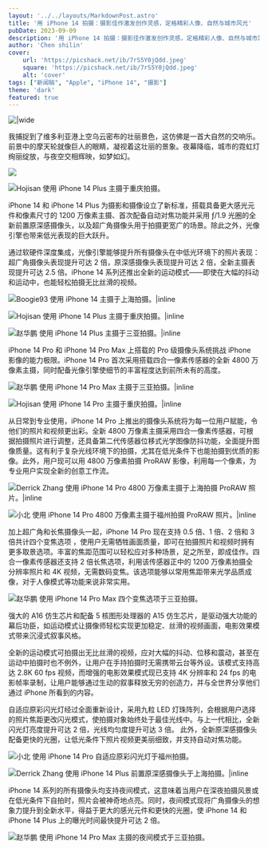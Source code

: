 ```yaml
---
layout: '../../layouts/MarkdownPost.astro'
title: '用 iPhone 14 拍摄：摄影佳作激发创作灵感，定格精彩人像、自然与城市风光'
pubDate: 2023-09-09
description: '用 iPhone 14 拍摄：摄影佳作激发创作灵感，定格精彩人像、自然与城市风光'
author: 'Chen shilin'
cover:
    url: 'https://picshack.net/ib/7rS5Y0jQdd.jpeg'
    square: 'https://picshack.net/ib/7rS5Y0jQdd.jpeg'
    alt: 'cover'
tags: ["新闻稿", "Apple", "iPhone 14", "摄影"] 
theme: 'dark'
featured: true
---
```



![|wide](https://picshack.net/ib/LfrpPyGsGw,jpeg)

我捕捉到了维多利亚港上空乌云密布的壮丽景色，这仿佛是一首大自然的交响乐。前景中的摩天轮就像巨人的眼睛，凝视着这壮丽的景象。夜幕降临，城市的霓虹灯绚丽绽放，与夜空交相辉映，如梦如幻。

![](https://picshack.net/ib/qG5fBMUPct.jpeg)

![Hojisan 使用 iPhone 14 Plus 主摄于重庆拍摄。](https://www.apple.com.cn/newsroom/cn/images/product/iphone/lifestyle/Apple_Shot-on-iPhone-14-models_Shot-on-iPhone-14-Plus-with-the-Main-camera-by-Hojisan-Chongqing_121920221_inline.jpg.large_2x.jpg)

iPhone 14 和 iPhone 14 Plus 为摄影和摄像设立了新标准，搭载具备更大感光元件和像素尺寸的 1200 万像素主摄、首次配备自动对焦功能并采用 ƒ/1.9 光圈的全新前置原深感摄像头，以及超广角摄像头用于拍摄更宽广的场景。除此之外，光像引擎也带来低光表现的巨大跃升。

通过软硬件深度集成，光像引擎能够提升所有摄像头在中低光环境下的照片表现：超广角摄像头表现提升可达 2 倍，原深感摄像头表现提升可达 2 倍，全新主摄表现提升可达 2.5 倍。iPhone 14 系列还推出全新的运动模式——即使在大幅的抖动和运动中，也能轻松拍摄无比丝滑的视频。

![Boogie93 使用 iPhone 14 主摄于上海拍摄。|inline](https://www.apple.com.cn/newsroom/cn/images/product/iphone/lifestyle/Apple_Shot-on-iPhone-14-models_Shot-on-iPhone-14-with-the-Main-camera-by-Boogie93-Shanghai_12192022_inline.jpg.large_2x.jpg)

![Hojisan 使用 iPhone 14 Plus 主摄于重庆拍摄。|inline](https://www.apple.com.cn/newsroom/cn/images/product/iphone/lifestyle/Apple_Shot-on-iPhone-14-models_Shot-on-iPhone-14-Plus-with-the-Main-camera-by-Hojisan-Chongqing_12222022_inline.jpg.large_2x.jpg)

![赵华鹏 使用 iPhone 14 Plus 主摄于三亚拍摄。|inline](https://www.apple.com.cn/newsroom/cn/images/product/iphone/lifestyle/Apple_Shot-on-iPhone-14-models_Shot-on-iPhone-14-Plus-with-the-Main-camera-by-Jamie-Sanya_12192022_inline.jpg.large_2x.jpg)

iPhone 14 Pro 和 iPhone 14 Pro Max 上搭载的 Pro 级摄像头系统挑战 iPhone 影像的能力极限。iPhone 14 Pro 首次采用搭载四合一像素传感器的全新 4800 万像素主摄，同时配备光像引擎使细节的丰富程度达到前所未有的高度。

![赵华鹏 使用 iPhone 14 Pro Max 主摄于三亚拍摄。|inline](https://www.apple.com.cn/newsroom/cn/images/product/iphone/lifestyle/Apple_Shot-on-iPhone-14-models_Shot-on-iPhone-14-Pro-Max-with-the-Main-camera-by-Jamie-Sanya_12192022_inline.jpg.large_2x.jpg)

![Hojisan 使用 iPhone 14 Pro 主摄于重庆拍摄。|inline](https://www.apple.com.cn/newsroom/cn/images/product/iphone/lifestyle/Apple_Shot-on-iPhone-14-models_Shot-on-iPhone-14-Pro-with-the-Main-camera-by-Hojisan-Chongqing_12192022_inline.jpg.large_2x.jpg)

从日常到专业使用，iPhone 14 Pro 上推出的摄像头系统将为每一位用户赋能，令他们的照片和视频更出彩。全新 4800 万像素主摄采用四合一像素传感器，可根据拍摄照片进行调整，还具备第二代传感器位移式光学图像防抖功能，全面提升图像质量。这有利于复杂光线环境下的拍摄，尤其在低光条件下也能拍摄到优质的影像。此外，用户现可以用 4800 万像素拍摄 ProRAW 影像，利用每一个像素，为专业用户实现全新的创意工作流。

![Derrick Zhang 使用 iPhone 14 Pro 4800 万像素主摄于上海拍摄 ProRAW 照片。|inline](https://www.apple.com.cn/newsroom/cn/images/product/iphone/lifestyle/Apple_Shot-on-iPhone-14-models_Shot-on-iPhone-14-Pro-in-48MP-ProRAW-by-Jamie-Shanghai_12192022_big.jpg.large_2x.jpg)


![小北 使用 iPhone 14 Pro 4800 万像素主摄于福州拍摄 ProRAW 照片。|inline](https://www.apple.com.cn/newsroom/cn/images/product/iphone/lifestyle/Apple_Shot-on-iPhone-14-models_Shot-on-iPhone-14-Pro-Max-in-48MP-ProRAW-by-Xiaobei-Fuzhou_12192022_inline.jpg.large_2x.jpg)

加上超广角和长焦摄像头一起，iPhone 14 Pro 现在支持 0.5 倍、1 倍、2 倍和 3 倍共计四个变焦选项 ，使用户无需牺牲画面质量，即可在拍摄照片和视频时拥有更多取景选项。丰富的焦距范围可以轻松应对多种场景，足之所至，即成佳作。四合一像素传感器还支持 2 倍长焦选项，利用该传感器正中的 1200 万像素拍摄全分辨率照片和 4K 视频，无需数码变焦。该选项能够以常用焦距带来光学品质成像，对于人像模式等功能来说非常实用。


![赵华鹏 使用 iPhone 14 Pro Max 四个变焦选项于三亚拍摄。](https://www.apple.com.cn/newsroom/cn/images/product/iphone/lifestyle/Apple_Shot-on-iPhone-14-models_05x_12192022_big.jpg.large_2x.jpg)

强大的 A16 仿生芯片和配备 5 核图形处理器的 A15 仿生芯片，是驱动强大功能的幕后功臣，如运动模式让摄像师轻松实现更加稳定、丝滑的视频画面，电影效果模式带来沉浸式叙事风格。

全新的运动模式可拍摄出无比丝滑的视频，应对大幅的抖动、位移和震动，甚至在运动中拍摄时也不例外，让用户在手持拍摄时无需携带云台等外设。该模式支持高达 2.8K 60 fps 视频，而增强的电影效果模式现已支持 4K 分辨率和 24 fps 的电影帧率录制，让用户能够通过生动的叙事释放无穷的创造力，并与全世界分享他们通过 iPhone 所看到的内容。

自适应原彩闪光灯经过全面重新设计，采用九粒 LED 灯珠阵列，会根据用户选择的照片焦距更改闪光模式，使拍摄对象始终处于最佳光线中。与上一代相比，全新闪光灯亮度提升可达 2 倍，光线均匀度提升可达 3 倍。
此外，全新原深感摄像头配备更快的光圈，让低光条件下照片视频更美丽细致，并支持自动对焦功能。


![小北 使用 iPhone 14 Pro 自适应原彩闪光灯于福州拍摄。](https://www.apple.com.cn/newsroom/cn/images/product/iphone/lifestyle/Apple_Shot-on-iPhone-14-models_Shot-on-iPhone-14-Pro-with-the-Adaptive-True-Tone-flash-by-Xiaobei-Fuzhou_12192022_big.jpg.large_2x.jpg)


![Derrick Zhang 使用 iPhone 14 Plus 前置原深感摄像头于上海拍摄。|inline](https://www.apple.com.cn/newsroom/cn/images/product/iphone/lifestyle/Apple_Shot-on-iPhone-14-models_Shot-on-iPhone-14-Plus-with-the-front-TrueDepth-camera-by-Derrick-Shanghai_12192022_inline.jpg.large_2x.jpg)

iPhone 14 系列的所有摄像头均支持夜间模式，这意味着当用户在深夜拍摄风景或在低光条件下自拍时，照片会被神奇地点亮。同时，夜间模式现将广角摄像头的想象力提升到全新水平，得益于更大的感光元件和更快的光圈，使 iPhone 14 和 iPhone 14 Plus 上的曝光时间最快提升可达 2 倍。

![赵华鹏 使用 iPhone 14 Pro Max 主摄的夜间模式于三亚拍摄。](https://www.apple.com.cn/newsroom/cn/images/product/iphone/lifestyle/Apple_Shot-on-iPhone-14-models_Shot-on-iPhone-14-Pro-Max-with-the-Main-camera-using-Night-mode-by-Jamie-Sanya_12192022_big.jpg.large_2x.jpg)
